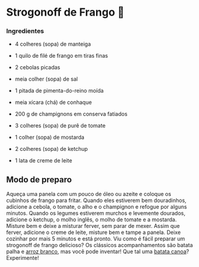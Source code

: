 # Strogonoff de Frango :chicken:

### Ingredientes

- 4 colheres (sopa) de manteiga

- 1 quilo de filé de frango em tiras finas

- 2 cebolas picadas

- meia colher (sopa) de sal

- 1 pitada de pimenta-do-reino moída

- meia xícara (chá) de conhaque

- 200 g de champignons em conserva fatiados

- 3 colheres (sopa) de purê de tomate

- 1 colher (sopa) de mostarda

- 2 colheres (sopa) de ketchup

- 1 lata de creme de leite

## Modo de preparo

Aqueça uma panela com um pouco de óleo ou azeite e coloque os cubinhos de frango para fritar.
Quando eles estiverem bem douradinhos, adicione a cebola, o tomate, o alho e o champignon e refogue por alguns minutos.
Quando os legumes estiverem murchos e levemente dourados, adicione o ketchup, o molho inglês, o molho de tomate e a mostarda.
Misture bem e deixe a misturar ferver, sem parar de mexer.
Assim que ferver, adicione o creme de leite, misture bem e tampe a panela.
Deixe cozinhar por mais 5 minutos e está pronto.
Viu como é fácil preparar um strogonoff de frango delicioso? Os clássicos acompanhamentos são batata palha e [arroz branco](https://www.tudogostoso.com.br/receita/770-arroz-branco.html), mas você pode inventar! Que tal uma [batata canoa](https://blog.tudogostoso.com.br/noticias/batata-canoa/)? Experimente!



